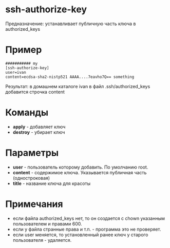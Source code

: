 # ssh-authorize-key

Предназначение: устанавливает публичную часть ключа в authorized_keys

# Пример

```
########### my
[ssh-authorize-key]
user=ivan
content=ecdsa-sha2-nistp521 AAAA....7eavho7Q== something
```
Результат: в домашнем каталоге ivan в файл .ssh/authorized_keys добавится строчка content

# Команды

* **apply** - добавляет ключ
* **destroy** - убирает ключ

# Параметры

* **user** - пользователь которому добавить. По умолчанию root.
* **content** - содержимое ключа. Указывается публичная часть (одностроковая)
* **title** - название ключа для красоты

# Примечания
* если файла authorized_keys нет, то он создается с chown указанным пользователем и правами 600.
* если у файла странные права и т.п. - программа это не проверяет.
* если user меняется, то установленный ранее ключ у старого пользователя - удаляется.
